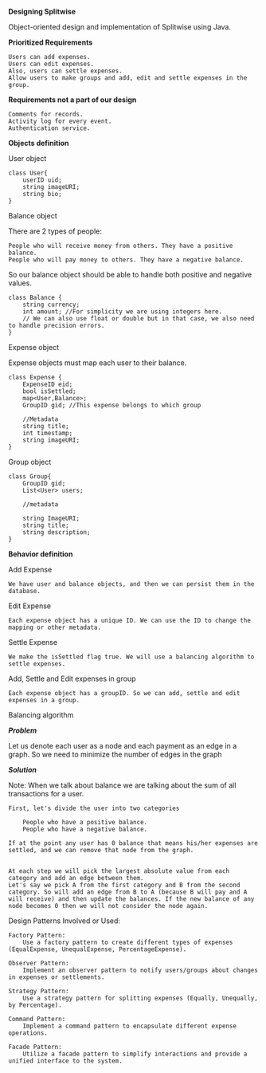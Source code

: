**Designing Splitwise**

Object-oriented design and implementation of Splitwise using Java.

**Prioritized Requirements**

    Users can add expenses.
    Users can edit expenses.
    Also, users can settle expenses.
    Allow users to make groups and add, edit and settle expenses in the group.

**Requirements not a part of our design**

    Comments for records.
    Activity log for every event.
    Authentication service.

**Objects definition**

User object

    class User{
        userID uid;
        string imageURI;
        string bio;
    }

Balance object

There are 2 types of people:

    People who will receive money from others. They have a positive balance.
    People who will pay money to others. They have a negative balance.

So our balance object should be able to handle both positive and negative values.

    class Balance {
        string currency;
        int amount; //For simplicity we are using integers here.
        // We can also use float or double but in that case, we also need to handle precision errors.
    }

Expense object

Expense objects must map each user to their balance.

    class Expense {
        ExpenseID eid;
        bool isSettled;
        map<User,Balance>;
        GroupID gid; //This expense belongs to which group
        
        //Metadata
        string title;
        int timestamp;
        string imageURI;
    }

Group object

    class Group{
        GroupID gid;
        List<User> users;
    
        //metadata
    
        string ImageURI;
        string title;
        string description;
    }

**Behavior definition**

Add Expense

    We have user and balance objects, and then we can persist them in the database.

Edit Expense
    
    Each expense object has a unique ID. We can use the ID to change the mapping or other metadata.

Settle Expense
    
    We make the isSettled flag true. We will use a balancing algorithm to settle expenses.

Add, Settle and Edit expenses in group
 
    Each expense object has a groupID. So we can add, settle and edit expenses in a group.


Balancing algorithm

***Problem***

Let us denote each user as a node and each payment as an edge in a graph.
So we need to minimize the number of edges in the graph


***Solution***

Note: When we talk about balance we are talking about the sum of all transactions for a user.


    First, let's divide the user into two categories

        People who have a positive balance.
        People who have a negative balance.

    If at the point any user has 0 balance that means his/her expenses are settled, and we can remove that node from the graph.


    At each step we will pick the largest absolute value from each category and add an edge between them.
    Let's say we pick A from the first category and B from the second category. So will add an edge from B to A (because B will pay and A will receive) and then update the balances. If the new balance of any node becomes 0 then we will not consider the node again.



Design Patterns Involved or Used:

    Factory Pattern:
        Use a factory pattern to create different types of expenses (EqualExpense, UnequalExpense, PercentageExpense).

    Observer Pattern:
        Implement an observer pattern to notify users/groups about changes in expenses or settlements.

    Strategy Pattern:
        Use a strategy pattern for splitting expenses (Equally, Unequally, by Percentage).

    Command Pattern:
        Implement a command pattern to encapsulate different expense operations.

    Facade Pattern:
        Utilize a facade pattern to simplify interactions and provide a unified interface to the system.



